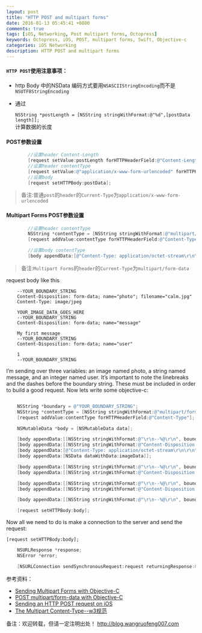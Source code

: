 ```yaml
---
layout: post
title: "HTTP POST and multipart forms"
date: 2016-01-13 05:45:41 +0800
comments: true
tags: [iOS, Networking, Post multipart forms, Octopress]
keywords: Octopress, iOS, POST, multipart forms, Swift, Objective-c
categories: iOS Networking
description: HTTP POST and multipart forms
---
```


#### `HTTP POST`使用注意事项：

* http Body 中的NSData 编码方式要用`NSASCIIStringEncoding`而不是`NSUTF8StringEncoding`
* 通过

	`NSString *postLength = [NSString stringWithFormat:@"%d",[postData length]];`		
计算数据的长度

#### POST参数设置

```objective-c
		//设置header Content-Length
		[request setValue:postLength forHTTPHeaderField:@"Content-Length"];
		//设置header contentType
		[request setValue:@"application/x-www-form-urlencoded" forHTTPHeaderField:@"Current-Type"];
		//设置body
		[request setHTTPBody:postData];
```

> 备注:普通`post`的`header`的`Current-Type`为`application/x-www-form-urlencoded`

#### Multipart Forms POST参数设置

```objective-c
		//设置header contentType
		NSString *contentType = [NSString stringWithFormat:@"multipart/form-data; boundary=%@", boundary];
		[request addValue:contentType forHTTPHeaderField:@"Content-Type"];

		//设置body contentType
		[body appendData:[@"Content-Type: application/octet-stream\r\n\r\n" dataUsingEncoding:NSUTF8StringEncoding]];
```

> 备注:`Multipart Forms`的`header`的`Current-Type`为`multipart/form-data`

request body like this

		--YOUR_BOUNDARY_STRING
		Content-Disposition: form-data; name="photo"; filename="calm.jpg"
		Content-Type: image/jpeg

		YOUR_IMAGE_DATA_GOES_HERE
		--YOUR_BOUNDARY_STRING
		Content-Disposition: form-data; name="message"

		My first message
		--YOUR_BOUNDARY_STRING
		Content-Disposition: form-data; name="user"

		1
		--YOUR_BOUNDARY_STRING

I’m sending over three variables: an image named photo, a string named message, and an integer named user. It’s important to note the linebreaks and the dashes before the boundary string. These must be included in order to build a good request. Now lets write some objective-c:


```objective-c

	NSString *boundary = @"YOUR_BOUNDARY_STRING";
	NSString *contentType = [NSString stringWithFormat:@"multipart/form-data; boundary=%@", boundary];
	[request addValue:contentType forHTTPHeaderField:@"Content-Type"];

	NSMutableData *body = [NSMutableData data];

	[body appendData:[[NSString stringWithFormat:@"\r\n--%@\r\n", boundary] dataUsingEncoding:NSUTF8StringEncoding]];
	[body appendData:[[NSString stringWithFormat:@"Content-Disposition: form-data; name=\"photo\"; filename=\"%@.jpg\"\r\n", self.message.photoKey] dataUsingEncoding:NSUTF8StringEncoding]];
	[body appendData:[@"Content-Type: application/octet-stream\r\n\r\n" dataUsingEncoding:NSUTF8StringEncoding]];
	[body appendData:[NSData dataWithData:imageData]];

	[body appendData:[[NSString stringWithFormat:@"\r\n--%@\r\n", boundary] dataUsingEncoding:NSUTF8StringEncoding]];
	[body appendData:[[NSString stringWithFormat:@"Content-Disposition: form-data; name=\"message\"\r\n\r\n%@", self.message.message] dataUsingEncoding:NSUTF8StringEncoding]];

	[body appendData:[[NSString stringWithFormat:@"\r\n--%@\r\n", boundary] dataUsingEncoding:NSUTF8StringEncoding]];
	[body appendData:[[NSString stringWithFormat:@"Content-Disposition: form-data; name=\"user\"\r\n\r\n%d", 1] dataUsingEncoding:NSUTF8StringEncoding]];

	[body appendData:[[NSString stringWithFormat:@"\r\n--%@\r\n", boundary] dataUsingEncoding:NSUTF8StringEncoding]];

	[request setHTTPBody:body];

```


Now all we need to do is make a connection to the server and send the request:

	[request setHTTPBody:body];

```objective-c
	NSURLResponse *response;
	NSError *error;

	[NSURLConnection sendSynchronousRequest:request returningResponse:&response error:&error];
```

参考资料：

* [Sending Multipart Forms with Objective-C](http://nthn.me/posts/2012/objc-multipart-forms.html)
* [POST multipart/form-data with Objective-C](http://stackoverflow.com/questions/24250475/post-multipart-form-data-with-objective-c)
* [Sending an HTTP POST request on iOS](http://stackoverflow.com/questions/15749486/sending-an-http-post-request-on-ios)
* [The Multipart Content-Type--w3规范](http://www.w3.org/Protocols/rfc1341/7_2_Multipart.html)

备注：欢迎转载，但请一定注明出处！ <http://blog.wangruofeng007.com>
